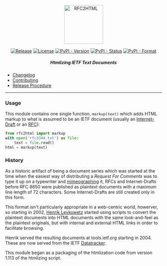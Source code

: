 <div align="center">
    
<img src="https://raw.githubusercontent.com/ietf-tools/common/main/assets/logos/rfc2html.svg" alt="RFC2HTML" height="125" />
    
[![Release](https://img.shields.io/github/release/ietf-tools/rfc2html.svg?style=flat&maxAge=600)](https://github.com/ietf-tools/rfc2html/releases)
[![License](https://img.shields.io/github/license/ietf-tools/rfc2html)](https://github.com/ietf-tools/rfc2html/blob/main/LICENSE)
[![PyPI - Version](https://img.shields.io/pypi/v/rfc2html)](https://pypi.org/project/rfc2html/)
[![PyPI - Status](https://img.shields.io/pypi/status/rfc2html)](https://pypi.org/project/rfc2html/)
[![PyPI - Format](https://img.shields.io/pypi/format/rfc2html)](https://pypi.org/project/rfc2html/)
    
##### Htmlizing IETF Text Documents
    
</div>

- [Changelog](https://github.com/ietf-tools/rfc2html/blob/main/CHANGELOG.md)
- [Contributing](https://github.com/ietf-tools/.github/blob/main/CONTRIBUTING.md)
- [Release Procedure](https://github.com/ietf-tools/.github/blob/main/CONTRIBUTING.md#release-procedure)

---

### Usage

This module contains one single function, `markup(text)` which adds HTML markup
to what is assumed to be an IETF document (usually an [Internet-Draft] or an [RFC]):

```python
from rfc2html import markup
with open('rfc3344.txt') as file:
    text = file.read()
html = markup(text)
```

### History

As a historic artifact of being a document series which was started at the time when the easiest
way of distributing a *Request For Comments* was to type it up on a typewriter and [mimeographing]
it, RFCs and Internet-Drafts before RFC 8650 were published as plaintext documents with a
maximum line length of 72 characters. Some Internet-Drafts are still created only in this form.

This format isn't particularly appropriate in a web-centric world, howerver, so starting in
2002, [Henrik Levkowetz] started using scripts to convert the plaintext documents into HTML
documents with the same look-and-feel as the plaintext originals, but with internal and external
HTML links in order to facilitate browsing.

Henrik served the resulting documents at tools.ietf.org starting in 2004. These are now served
from the IETF [Datatracker].

This module began as a packaging of the htmlization code from version 1.113 of the htmlizing script.

[Internet-Draft]: https://en.wikipedia.org/wiki/Internet_Draft
[RFC]: https://en.wikipedia.org/wiki/Request_for_Comments
[mimeographing]: https://en.wikipedia.org/wiki/Mimeograph
[Henrik Levkowetz]: mailto:henrik@levkowetz.com
[Datatracker]: https://datatracker.ietf.org/
